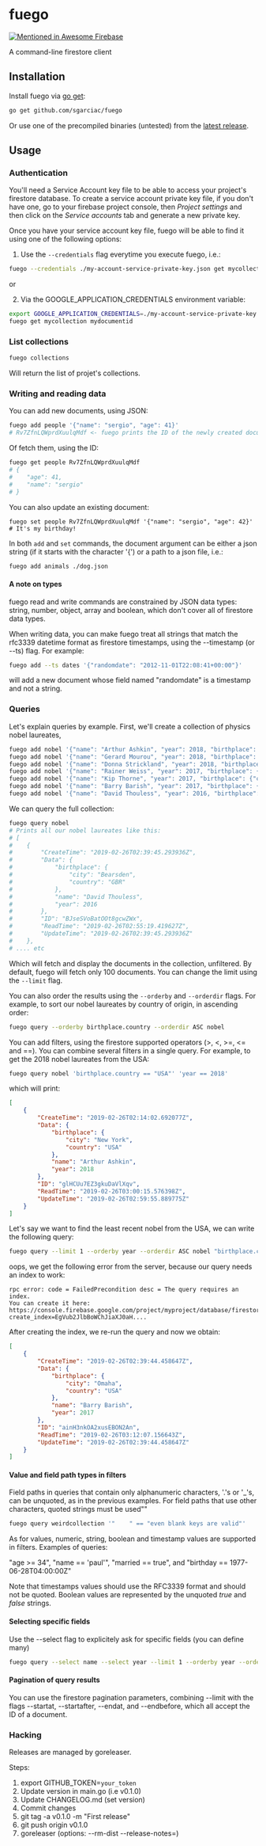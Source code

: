 # fuego

[![Mentioned in Awesome Firebase](https://awesome.re/mentioned-badge.svg)](https://github.com/jthegedus/awesome-firebase)

A command-line firestore client

## Installation

Install fuego via [go get](https://golang.org/dl/):

```sh
go get github.com/sgarciac/fuego
```

Or use one of the precompiled binaries (untested) from the [latest release](https://github.com/sgarciac/fuego/releases).

## Usage

### Authentication

You'll need a Service Account key file to be able to access your project's
firestore database. To create a service account private key file, if you don't
have one, go to your firebase project console, then _Project settings_ and then
click on the _Service accounts_ tab and generate a new private key.

Once you have your service account key file, fuego will be able to find it using
one of the following options:

1. Use the ```--credentials``` flag everytime you execute fuego, i.e.:

```sh
fuego --credentials ./my-account-service-private-key.json get mycollection mydocumentid
```

or

2. Via the GOOGLE_APPLICATION_CREDENTIALS environment variable:

```sh
export GOOGLE_APPLICATION_CREDENTIALS=./my-account-service-private-key.json
fuego get mycollection mydocumentid
```

### List collections

```sh
fuego collections
```

Will return the list of projet's collections.

### Writing and reading data

You can add new documents, using JSON:

```sh
fuego add people '{"name": "sergio", "age": 41}'
# Rv7ZfnLQWprdXuulqMdf <- fuego prints the ID of the newly created document
```

Of fetch them, using the ID:

```sh
fuego get people Rv7ZfnLQWprdXuulqMdf
# {
#    "age": 41,
#    "name": "sergio"
# }
```

You can also update an existing document:

```
fuego set people Rv7ZfnLQWprdXuulqMdf '{"name": "sergio", "age": 42}' # It's my birthday!
```

In both ```add``` and ```set``` commands, the document argument can be either a
json string (if it starts with the character '{') or a path to a json file, i.e.:

```sh
fuego add animals ./dog.json
```

#### A note on types

fuego read and write commands are constrained by JSON data types: string,
number, object, array and boolean, which don't cover all of firestore data
types. 

When writing data, you can make fuego treat all strings that match the
rfc3339 datetime format as firestore timestamps, using the --timestamp (or --ts) flag. For
example:

```sh
fuego add --ts dates '{"randomdate": "2012-11-01T22:08:41+00:00"}'
```

will add a new document whose field named "randomdate" is a timestamp and not a string.

### Queries

Let's explain queries by example. First, we'll create a collection of physics
nobel laureates, 

```sh
fuego add nobel '{"name": "Arthur Ashkin", "year": 2018, "birthplace": {"country":"USA", "city": "New York"}}'
fuego add nobel '{"name": "Gerard Mourou", "year": 2018, "birthplace": {"country":"FRA", "city": "Albertville"}}'
fuego add nobel '{"name": "Donna Strickland", "year": 2018, "birthplace": {"country":"CAN", "city": "Guelph"}}'
fuego add nobel '{"name": "Rainer Weiss", "year": 2017, "birthplace": {"country":"DEU", "city": "Berlin"}}'
fuego add nobel '{"name": "Kip Thorne", "year": 2017, "birthplace": {"country":"USA", "city": "Logan"}}'
fuego add nobel '{"name": "Barry Barish", "year": 2017, "birthplace": {"country":"USA", "city": "Omaha"}}'
fuego add nobel '{"name": "David Thouless", "year": 2016, "birthplace": {"country":"GBR", "city": "Bearsden"}}'
```

We can query the full collection:

```sh
fuego query nobel
# Prints all our nobel laureates like this:
# [
#    {
#        "CreateTime": "2019-02-26T02:39:45.293936Z",
#        "Data": {
#            "birthplace": {
#                "city": "Bearsden",
#                "country": "GBR"
#            },
#            "name": "David Thouless",
#            "year": 2016
#        },
#        "ID": "BJseSVoBatOOt8gcwZWx",
#        "ReadTime": "2019-02-26T02:55:19.419627Z",
#        "UpdateTime": "2019-02-26T02:39:45.293936Z"
#    },
# .... etc
```

Which will fetch and display the documents in the collection, unfiltered. By default, fuego will fetch only 100 documents. You can change the limit using the ```--limit``` flag.

You can also order the results using the ```--orderby``` and ```--orderdir```
flags. For example, to sort our nobel laureates by country of origin, in
ascending order:

```sh
fuego query --orderby birthplace.country --orderdir ASC nobel
``` 

You can add filters, using the firestore supported operators (>, <, >=, <= and ==). You can combine several filters in a single query. For example, to get the 2018 nobel laureates from the USA:

```sh
fuego query nobel 'birthplace.country == "USA"' 'year == 2018'
```

which will print:

```json
[
    {
        "CreateTime": "2019-02-26T02:14:02.692077Z",
        "Data": {
            "birthplace": {
                "city": "New York",
                "country": "USA"
            },
            "name": "Arthur Ashkin",
            "year": 2018
        },
        "ID": "glHCUu7EZ3gkuDaVlXqv",
        "ReadTime": "2019-02-26T03:00:15.576398Z",
        "UpdateTime": "2019-02-26T02:59:55.889775Z"
    }
]

```

Let's say we want to find the least recent nobel from the USA, we can write the following query:

```sh
fuego query --limit 1 --orderby year --orderdir ASC nobel "birthplace.country == 'USA'" 
```

oops, we get the following error from the server, because our query needs an index to work:

```
rpc error: code = FailedPrecondition desc = The query requires an index. 
You can create it here: 
https://console.firebase.google.com/project/myproject/database/firestore/indexes?create_index=EgVub2JlbBoWChJiaXJ0aH....
```

After creating the index, we re-run the query and now we obtain:

```json
[
    {
        "CreateTime": "2019-02-26T02:39:44.458647Z",
        "Data": {
            "birthplace": {
                "city": "Omaha",
                "country": "USA"
            },
            "name": "Barry Barish",
            "year": 2017
        },
        "ID": "ainH3nkOA2xusEBON2An",
        "ReadTime": "2019-02-26T03:12:07.156643Z",
        "UpdateTime": "2019-02-26T02:39:44.458647Z"
    }
]
```
#### Value and field path types in filters

Field paths in queries that contain only alphanumeric characters, '.'s or '_'s,
can be unquoted, as in the previous examples. For field paths that use
other characters, quoted strings must be used""

```sh
fuego query weirdcollection '"    " == "even blank keys are valid"'
```

As for values, numeric, string, boolean and timestamp values are supported in filters. Examples of queries:

"age >= 34", "name == 'paul'", "married == true", and "birthday == 1977-06-28T04:00:00Z"

Note that timestamps values should use the RFC3339 format and should not be
quoted. Boolean values are represented by the unquoted *true* and *false* strings.

#### Selecting specific fields

Use the --select flag to explicitely ask for specific fields (you can define many)

```sh
fuego query --select name --select year --limit 1 --orderby year --orderdir ASC nobel "birthplace.country == 'USA'" 
```

#### Pagination of query results

You can use the firestore pagination parameters, combining --limit with the flags --startat, --startafter, --endat, and --endbefore, which all accept the ID of a document.

### Hacking

Releases are managed by goreleaser.

Steps:

1. export GITHUB_TOKEN=`your_token`
2. Update version in main.go (i.e v0.1.0)
3. Update CHANGELOG.md (set version)
4. Commit changes
5. git tag -a v0.1.0 -m "First release"
6. git push origin v0.1.0
7. goreleaser (options: --rm-dist --release-notes=<file>)



